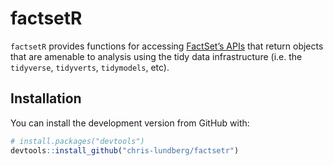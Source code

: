 
<!-- README.md is generated from README.Rmd. Please edit that file -->

# factsetR

<!-- badges: start -->

<!-- badges: end -->

`factsetR` provides functions for accessing [FactSet’s
APIs](https://developer.factset.com/api-catalog) that return objects
that are amenable to analysis using the tidy data infrastructure
(i.e. the `tidyverse`, `tidyverts`, `tidymodels`, etc).

## Installation

You can install the development version from GitHub with:

``` r
# install.packages("devtools")
devtools::install_github("chris-lundberg/factsetr")
```
